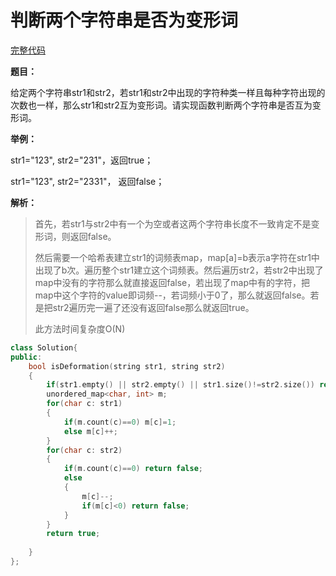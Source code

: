 # 判断两个字符串是否为变形词
[完整代码](https://github.com/ludandandan/Programmer-interview-guide/blob/master/Chapter06_String/01isDeformation.cpp)

**题目：**

给定两个字符串str1和str2，若str1和str2中出现的字符种类一样且每种字符出现的次数也一样，那么str1和str2互为变形词。请实现函数判断两个字符串是否互为变形词。

**举例：**

str1="123", str2="231"，返回true；

str1="123", str2="2331"， 返回false；

**解析：**
> 首先，若str1与str2中有一个为空或者这两个字符串长度不一致肯定不是变形词，则返回false。
> 
> 然后需要一个哈希表建立str1的词频表map，map[a]=b表示a字符在str1中出现了b次。遍历整个str1建立这个词频表。然后遍历str2，若str2中出现了map中没有的字符那么就直接返回false，若出现了map中有的字符，把map中这个字符的value即词频--，若词频小于0了，那么就返回false。若是把str2遍历完一遍了还没有返回false那么就返回true。
> 
> 此方法时间复杂度O(N)

```c++
class Solution{
public:
    bool isDeformation(string str1, string str2)
    {
        if(str1.empty() || str2.empty() || str1.size()!=str2.size()) return false;
        unordered_map<char, int> m;
        for(char c: str1)
        {
            if(m.count(c)==0) m[c]=1;
            else m[c]++;
        }
        for(char c: str2)
        {
            if(m.count(c)==0) return false;
            else
            {
                m[c]--;
                if(m[c]<0) return false;
            }
        }
        return true;
        
    }
};
```